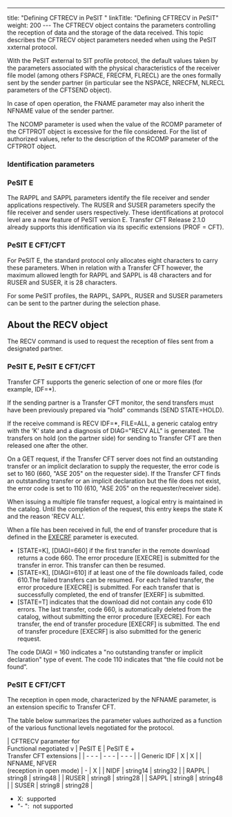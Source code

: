 ---
title: "Defining CFTRECV in PeSIT "
linkTitle: "Defining CFTRECV in PeSIT"
weight: 200
--- The CFTRECV object contains the parameters controlling the reception
of data and the storage of the data received. This
topic describes the CFTRECV object parameters needed when using
the PeSIT xxternal protocol.

With the PeSIT external to SIT profile
protocol, the default values taken by the parameters associated with the
physical characteristics of the receiver file model (among others FSPACE,
FRECFM, FLRECL) are the ones formally sent by the sender partner (in particular
see the NSPACE, NRECFM, NLRECL parameters of the CFTSEND object).

In case of open operation, the FNAME parameter may also inherit the
NFNAME value of the sender partner.

The NCOMP parameter is used when the value of the RCOMP parameter of
the CFTPROT object is excessive for the file considered. For the list
of authorized values, refer to the description of the RCOMP parameter
of the CFTPROT object.

<span id="Identification_parameters"></span>

### Identification parameters

### PeSIT E

The RAPPL and SAPPL parameters identify the file receiver
and sender applications respectively. The RUSER and SUSER
parameters specify the file receiver and sender users respectively. These
identifications at protocol level are a new feature of PeSIT version E.
Transfer CFT Release 2.1.0 already supports this identification via its
specific extensions (PROF = CFT).

### PeSIT E CFT/CFT

For PeSIT E, the standard protocol only allocates eight characters to
carry these parameters. When in relation with a Transfer CFT however,
the maximum allowed length for RAPPL and SAPPL is 48 characters
and for RUSER and SUSER, it is 28 characters.

For some PeSIT profiles, the RAPPL, SAPPL, RUSER and SUSER parameters
can be sent to the partner during the selection phase.

<span id="About_the_RECV_object"></span>

## About the RECV object

The RECV command is used to request the reception of files sent from
a designated partner.

### PeSIT E, PeSIT E CFT/CFT

Transfer CFT supports the generic selection of one or more files (for
example, IDF=\*).

If the sending partner is a Transfer CFT monitor, the send transfers
must have been previously prepared via "hold" commands (SEND
STATE=HOLD).

If the receive command is RECV IDF=\*, FILE=ALL, a generic catalog entry
with the ‘K’ state and a diagnosis of DIAG="RECV ALL" is generated.
The transfers on hold (on the partner side) for sending to Transfer CFT
are then released one after the other.

On a GET request, if the Transfer CFT server does not find an outstanding
transfer or an implicit declaration to supply the requester, the error
code is set to 160 (660, "ASE 205" on the requester side). If
the Transfer CFT finds an outstanding transfer or an implicit declaration
but the file does not exist, the error code is set to 110 (610, "ASE
205" on the requester/receiver side).

When issuing a multiple file transfer request, a logical entry is maintained
in the catalog. Until the completion of the request, this entry keeps
the state K and the reason 'RECV ALL'.

When a file has been received in full, the end of transfer procedure
that is defined in the [EXECRF](../../../c_intro_userinterfaces/command_summary/parameter_intro/execrf)
parameter is executed.

- [STATE=K], [DIAGI=660]
    if the first transfer in the remote download returns a code 660. The error
    procedure [EXECRE] is submitted for the transfer in error. This transfer
    can then be resumed.
- [STATE=K], [DIAGI=610]
    if at least one of the file downloads failed, code 610.The failed transfers
    can be resumed. For each failed transfer, the error procedure [EXECRE]
    is submitted. For each transfer that is successfully completed, the end
    of transfer [EXERF] is submitted.
- [STATE=T] indicates
    that the download did not contain any code 610 errors. The last transfer,
    code 660, is automatically deleted from the catalog, without submitting
    the error procedure [EXECRE]. For each transfer, the end of transfer procedure
    [EXECRF] is submitted. The end of transfer procedure [EXECRF] is also
    submitted for the generic request.

The code DIAGI = 160 indicates a "no outstanding transfer or implicit
declaration" type of event. The code 110 indicates that “the file
could not be found”.

### PeSIT E CFT/CFT

The reception in open mode, characterized by the
NFNAME parameter, is an extension specific to Transfer CFT.

The table below summarizes the parameter values authorized as a function
of the various functional levels negotiated for the protocol.

| CFTRECV parameter for<br /> Functional negotiated v  | PeSIT E  | PeSIT E +<br /> Transfer CFT extensions  |
| - - - | - - - | - - - |
| Generic IDF  | X  | X  |
| NFNAME, NFVER<br /> (reception in open mode)  | - | X  |
| NIDF  | string14  | string32 |
| RAPPL  | string8  | string48  |
| RUSER  | string8  | string28  |
| SAPPL  | string8  | string48  |
| SUSER  | string8  | string28  |

- X:  supported
- "- ":  not supported
